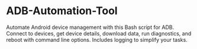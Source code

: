 # ADB-Automation-Tool
Automate Android device management with this Bash script for ADB. Connect to devices, get device details, download data, run diagnostics, and reboot with command line options. Includes logging to simplify your tasks.
